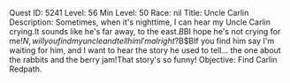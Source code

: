 Quest ID: 5241
Level: 56
Min Level: 50
Race: nil
Title: Uncle Carlin
Description: Sometimes, when it's nighttime, I can hear my Uncle Carlin crying.It sounds like he's far away, to the east.$B$BI hope he's not crying for me!$N, will you find my uncle and tell him I'm alright?$B$BIf you find him say I'm waiting for him, and I want to hear the story he used to tell... the one about the rabbits and the berry jam!That story's so funny!
Objective: Find Carlin Redpath.
